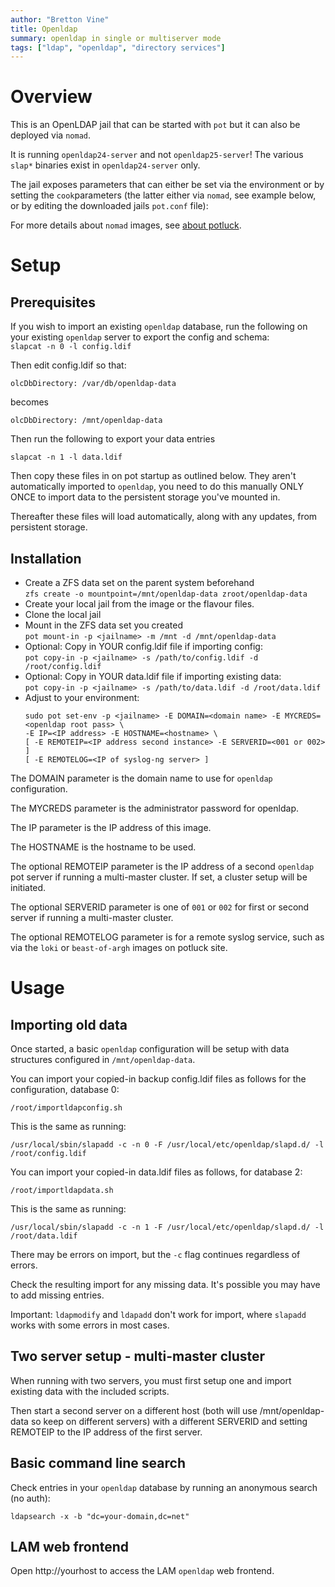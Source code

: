 ```yaml
---
author: "Bretton Vine"
title: Openldap
summary: openldap in single or multiserver mode
tags: ["ldap", "openldap", "directory services"]
---
```


# Overview

This is an OpenLDAP jail that can be started with ```pot``` but it can also be deployed via ```nomad```.

It is running `openldap24-server` and not `openldap25-server`! The various `slap*` binaries exist in 
`openldap24-server` only.

The jail exposes parameters that can either be set via the environment or by setting the ```cook```parameters (the 
latter either via ```nomad```, see example below, or by editing the downloaded jails ```pot.conf``` file):

For more details about ```nomad``` images, see [about potluck](https://potluck.honeyguide.net/micro/about-potluck/).

# Setup

## Prerequisites

If you wish to import an existing `openldap` database, run the following on your existing `openldap` server to 
export the config and schema:    
``` slapcat -n 0 -l config.ldif ```

Then edit config.ldif so that:    
```
olcDbDirectory: /var/db/openldap-data
```

becomes    
```
olcDbDirectory: /mnt/openldap-data
```

Then run the following to export your data entries    
```
slapcat -n 1 -l data.ldif
```

Then copy these files in on pot startup as outlined below. They aren't automatically imported to `openldap`, you 
need to do this manually ONLY ONCE to import data to the persistent storage you've mounted in.

Thereafter these files will load automatically, along with any updates, from persistent storage.

## Installation

* Create a ZFS data set on the parent system beforehand    
  ```zfs create -o mountpoint=/mnt/openldap-data zroot/openldap-data```
* Create your local jail from the image or the flavour files. 
* Clone the local jail
* Mount in the ZFS data set you created    
  ```pot mount-in -p <jailname> -m /mnt -d /mnt/openldap-data```
* Optional: Copy in YOUR config.ldif file if importing config:    
  ```pot copy-in -p <jailname> -s /path/to/config.ldif -d /root/config.ldif```
* Optional: Copy in YOUR data.ldif file if importing existing data:    
  ```pot copy-in -p <jailname> -s /path/to/data.ldif -d /root/data.ldif```
* Adjust to your environment:    
  ```
  sudo pot set-env -p <jailname> -E DOMAIN=<domain name> -E MYCREDS=<openldap root pass> \
  -E IP=<IP address> -E HOSTNAME=<hostname> \
  [ -E REMOTEIP=<IP address second instance> -E SERVERID=<001 or 002> ]
  [ -E REMOTELOG=<IP of syslog-ng server> ]
  ```

The DOMAIN parameter is the domain name to use for `openldap` configuration.

The MYCREDS parameter is the administrator password for openldap.

The IP parameter is the IP address of this image.

The HOSTNAME is the hostname to be used.

The optional REMOTEIP parameter is the IP address of a second `openldap` pot server if running a multi-master 
cluster. If set, a cluster setup will be initiated.

The optional SERVERID parameter is one of `001` or `002` for first or second server if running a multi-master cluster.

The optional REMOTELOG parameter is for a remote syslog service, such as via the `loki` or `beast-of-argh` images on potluck site.

# Usage

## Importing old data

Once started, a basic `openldap` configuration will be setup with data structures configured in `/mnt/openldap-data`.

You can import your copied-in backup config.ldif files as follows for the configuration, database 0:    
```
/root/importldapconfig.sh
```

This is the same as running:    
```
/usr/local/sbin/slapadd -c -n 0 -F /usr/local/etc/openldap/slapd.d/ -l /root/config.ldif
```

You can import your copied-in data.ldif files as follows, for database 2:    
```
/root/importldapdata.sh
```

This is the same as running:    
```
/usr/local/sbin/slapadd -c -n 1 -F /usr/local/etc/openldap/slapd.d/ -l /root/data.ldif
```

There may be errors on import, but the `-c` flag continues regardless of errors.

Check the resulting import for any missing data. It's possible you may have to add missing entries.

Important: `ldapmodify` and `ldapadd` don't work for import, where `slapadd` works with some errors in most cases.

## Two server setup - multi-master cluster

When running with two servers, you must first setup one and import existing data with the included scripts.

Then start a second server on a different host (both will use /mnt/openldap-data so keep on different servers) 
with a different SERVERID and setting REMOTEIP to the IP address of the first server.

## Basic command line search

Check entries in your `openldap` database by running an anonymous search (no auth):    
```
ldapsearch -x -b "dc=your-domain,dc=net"
```

## LAM web frontend
Open http://yourhost to access the LAM `openldap` web frontend.
